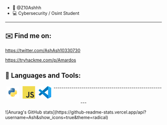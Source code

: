 - 👋 @Z10Ashhh 
- 💻 Cybersecurity / Osint Student



--------------------------------------------------------

## ✉️ Find me on:
https://twitter.com/AshAsh10330730

https://tryhackme.com/p/Amardos
<br />

## 🧰 Languages and Tools:
<p align="center">
<img src="https://raw.githubusercontent.com/github/explore/80688e429a7d4ef2fca1e82350fe8e3517d3494d/topics/python/python.png" alt="Python" height="40" style="vertical-align:top; margin:4px">
<img src="https://raw.githubusercontent.com/github/explore/80688e429a7d4ef2fca1e82350fe8e3517d3494d/topics/javascript/javascript.png" alt="Javascript" height="40" style="vertical-align:top; margin:4px">
<img src="https://raw.githubusercontent.com/github/explore/80688e429a7d4ef2fca1e82350fe8e3517d3494d/topics/visual-studio-code/visual-studio-code.png" alt="VS Code" height="40" style="vertical-align:top; margin:4px">
---------------------------------------------------------
</p>          ![Anurag's GitHub stats](https://github-readme-stats.vercel.app/api?username=Ash&show_icons=true&theme=radical)
